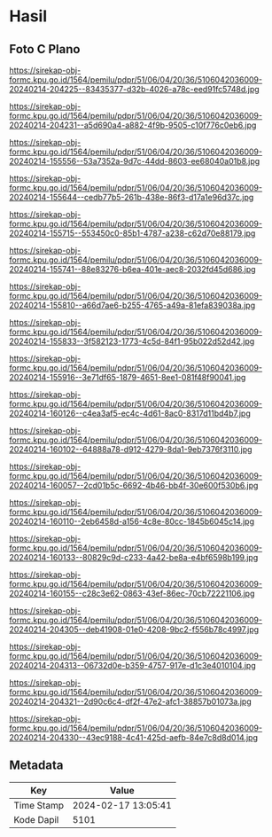 # Hasil

## Foto C Plano

https://sirekap-obj-formc.kpu.go.id/1564/pemilu/pdpr/51/06/04/20/36/5106042036009-20240214-204225--83435377-d32b-4026-a78c-eed91fc5748d.jpg

https://sirekap-obj-formc.kpu.go.id/1564/pemilu/pdpr/51/06/04/20/36/5106042036009-20240214-204231--a5d690a4-a882-4f9b-9505-c10f776c0eb6.jpg

https://sirekap-obj-formc.kpu.go.id/1564/pemilu/pdpr/51/06/04/20/36/5106042036009-20240214-155556--53a7352a-9d7c-44dd-8603-ee68040a01b8.jpg

https://sirekap-obj-formc.kpu.go.id/1564/pemilu/pdpr/51/06/04/20/36/5106042036009-20240214-155644--cedb77b5-261b-438e-86f3-d17a1e96d37c.jpg

https://sirekap-obj-formc.kpu.go.id/1564/pemilu/pdpr/51/06/04/20/36/5106042036009-20240214-155715--553450c0-85b1-4787-a238-c62d70e88179.jpg

https://sirekap-obj-formc.kpu.go.id/1564/pemilu/pdpr/51/06/04/20/36/5106042036009-20240214-155741--88e83276-b6ea-401e-aec8-2032fd45d686.jpg

https://sirekap-obj-formc.kpu.go.id/1564/pemilu/pdpr/51/06/04/20/36/5106042036009-20240214-155810--a66d7ae6-b255-4765-a49a-81efa839038a.jpg

https://sirekap-obj-formc.kpu.go.id/1564/pemilu/pdpr/51/06/04/20/36/5106042036009-20240214-155833--3f582123-1773-4c5d-84f1-95b022d52d42.jpg

https://sirekap-obj-formc.kpu.go.id/1564/pemilu/pdpr/51/06/04/20/36/5106042036009-20240214-155916--3e71df65-1879-4651-8ee1-081f48f90041.jpg

https://sirekap-obj-formc.kpu.go.id/1564/pemilu/pdpr/51/06/04/20/36/5106042036009-20240214-160126--c4ea3af5-ec4c-4d61-8ac0-8317d11bd4b7.jpg

https://sirekap-obj-formc.kpu.go.id/1564/pemilu/pdpr/51/06/04/20/36/5106042036009-20240214-160102--64888a78-d912-4279-8da1-9eb7376f3110.jpg

https://sirekap-obj-formc.kpu.go.id/1564/pemilu/pdpr/51/06/04/20/36/5106042036009-20240214-160057--2cd01b5c-6692-4b46-bb4f-30e600f530b6.jpg

https://sirekap-obj-formc.kpu.go.id/1564/pemilu/pdpr/51/06/04/20/36/5106042036009-20240214-160110--2eb6458d-a156-4c8e-80cc-1845b6045c14.jpg

https://sirekap-obj-formc.kpu.go.id/1564/pemilu/pdpr/51/06/04/20/36/5106042036009-20240214-160133--80829c9d-c233-4a42-be8a-e4bf6598b199.jpg

https://sirekap-obj-formc.kpu.go.id/1564/pemilu/pdpr/51/06/04/20/36/5106042036009-20240214-160155--c28c3e62-0863-43ef-86ec-70cb72221106.jpg

https://sirekap-obj-formc.kpu.go.id/1564/pemilu/pdpr/51/06/04/20/36/5106042036009-20240214-204305--deb41908-01e0-4208-9bc2-f556b78c4997.jpg

https://sirekap-obj-formc.kpu.go.id/1564/pemilu/pdpr/51/06/04/20/36/5106042036009-20240214-204313--06732d0e-b359-4757-917e-d1c3e4010104.jpg

https://sirekap-obj-formc.kpu.go.id/1564/pemilu/pdpr/51/06/04/20/36/5106042036009-20240214-204321--2d90c6c4-df2f-47e2-afc1-38857b01073a.jpg

https://sirekap-obj-formc.kpu.go.id/1564/pemilu/pdpr/51/06/04/20/36/5106042036009-20240214-204330--43ec9188-4c41-425d-aefb-84e7c8d8d014.jpg


## Metadata

| Key        | Value               |
| ---------- | ------------------- |
| Time Stamp | 2024-02-17 13:05:41 |
| Kode Dapil | 5101                |



